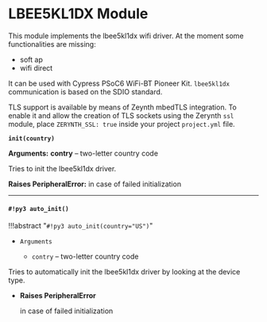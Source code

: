 # LBEE5KL1DX Module

This module implements the lbee5kl1dx wifi driver. At the moment some functionalities are missing:

* soft ap
* wifi direct

It can be used with Cypress PSoC6 WiFi-BT Pioneer Kit.
`lbee5kl1dx` communication is based on the SDIO standard.

TLS support is available by means of Zeynth mbedTLS integration.
To enable it and allow the creation of TLS sockets using the Zerynth `ssl` module, place `ZERYNTH_SSL: true` inside your project `project.yml` file.


**`init(country)`**


**Arguments:** **contry** – two-letter country code


Tries to init the lbee5kl1dx driver.

**Raises PeripheralError:**  in case of failed initialization



---
#### `#!py3 auto_init()`

!!!abstract "`#!py3 auto_init(country="US")`"


* ```Arguments```

    
    * ```contry``` – two-letter country code


Tries to automatically init the lbee5kl1dx driver by looking at the device type.


* **Raises PeripheralError**

    in case of failed initialization
<!--stackedit_data:
eyJoaXN0b3J5IjpbLTE4MjE0MDQ3ODRdfQ==
-->